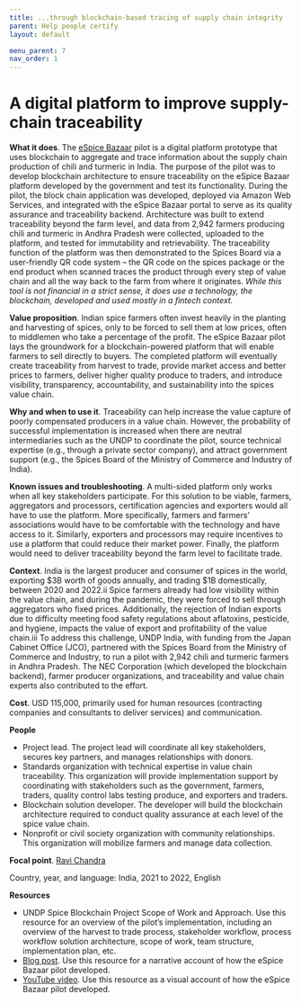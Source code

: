 ```yaml
---
title: ...through blockchain-based tracing of supply chain integrity
parent: Help people certify 
layout: default

menu_parent: 7
nav_order: 1
---
```


# A digital platform to improve supply-chain traceability

**What it does**.  The [eSpice Bazaar](http://espicebazaar.in/) pilot is a digital platform prototype that uses blockchain to aggregate and trace information about the supply chain production of chili and turmeric in India. The purpose of the pilot was to develop blockchain architecture to ensure traceability on the eSpice Bazaar platform developed by the government and test its functionality.  During the pilot, the block chain application was developed, deployed via Amazon Web Services, and integrated with the eSpice Bazaar portal to serve as its quality assurance and traceability backend. Architecture was built to extend traceability beyond the farm level, and data from 2,942 farmers producing chili and turmeric in Andhra Pradesh were collected, uploaded to the platform, and tested for immutability and retrievability. The traceability function of the platform was then demonstrated to the Spices Board via a user-friendly QR code system – the QR code on the spices package or the end product when scanned traces the product through every step of value chain and all the way back to the farm from where it originates. *While this tool is not financial in a strict sense, it does use a technology, the blockchain, developed and used mostly in a fintech context.*

**Value proposition**. Indian spice farmers often invest heavily in the planting and harvesting of spices, only to be forced to sell them at low prices, often to middlemen who take a percentage of the profit. The eSpice Bazaar pilot lays the groundwork for a blockchain-powered platform that will enable farmers to sell directly to buyers. The completed platform will eventually create traceability from harvest to trade, provide market access and better prices to farmers, deliver higher quality produce to traders, and introduce visibility, transparency, accountability, and sustainability into the spices value chain.  

**Why and when to use it**. Traceability can help increase the value capture of poorly compensated producers in a value chain. However, the probability of successful implementation is increased when there are neutral intermediaries such as the UNDP to coordinate the pilot, source technical expertise (e.g., through a private sector company), and attract government support (e.g., the Spices Board of the Ministry of Commerce and Industry of India). 

**Known issues and troubleshooting**. A multi-sided platform only works when all key stakeholders participate. For this solution to be viable, farmers, aggregators and processors, certification agencies and exporters would all have to use the platform. More specifically, farmers and farmers’ associations would have to be comfortable with the technology and have access to it. Similarly, exporters and processors may require incentives to use a platform that could reduce their market power. Finally, the platform would need to deliver traceability beyond the farm level to facilitate trade. 

**Context**. India is the largest producer and consumer of spices in the world, exporting $3B worth of goods annually, and trading $1B domestically, between 2020 and 2022.ii Spice farmers already had low visibility within the value chain, and during the pandemic, they were forced to sell through aggregators who fixed prices. Additionally, the rejection of Indian exports due to difficulty meeting food safety regulations about aflatoxins, pesticide, and hygiene, impacts the value of export and profitability of the value chain.iii To address this challenge, UNDP India, with funding from the Japan Cabinet Office (JCO), partnered with the Spices Board from the Ministry of Commerce and Industry, to run a pilot with 2,942 chili and turmeric farmers in Andhra Pradesh. The NEC Corporation (which developed the blockchain backend), farmer producer organizations, and traceability and value chain experts also contributed to the effort. 

**Cost**. USD 115,000, primarily used for human resources (contracting companies and consultants to deliver services) and communication.  

**People**  

* Project lead. The project lead will coordinate all key stakeholders, secures key partners, and manages relationships with donors. 
* Standards organization with technical expertise in value chain traceability. This organization will provide implementation support by coordinating with stakeholders such as the government, farmers, traders, quality control labs testing produce, and exporters and traders.  
* Blockchain solution developer. The developer will build the blockchain architecture required to conduct quality assurance at each level of the spice value chain. 
* Nonprofit or civil society organization with community relationships. This organization will mobilize farmers and manage data collection. 

**Focal point**. [Ravi Chandra](/Financial-inclusion-toolkit/contributors/Ravi-Chandra.html)

Country, year, and language: India, 2021 to 2022, English 

**Resources**  

* UNDP Spice Blockchain Project Scope of Work and Approach. Use this resource for an overview of the pilot’s implementation, including an overview of the harvest to trade process, stakeholder workflow, process workflow solution architecture, scope of work, team structure, implementation plan, etc.  
* [Blog post](https://www.undp.org/india/blog/building-fortress-blockchain-protect-farmers-and-livelihoods). Use this resource for a narrative account of how the eSpice Bazaar pilot developed. 
* [YouTube video](https://www.youtube.com/watch?v=CSTI2p_6QT0). Use this resource as a visual account of how the eSpice Bazaar pilot developed. 

 

 

 

 